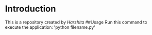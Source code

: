 # Introduction
This is a repository created by *Harshita*
##Usage
Run this command to execute the application: 'python filename.py'
